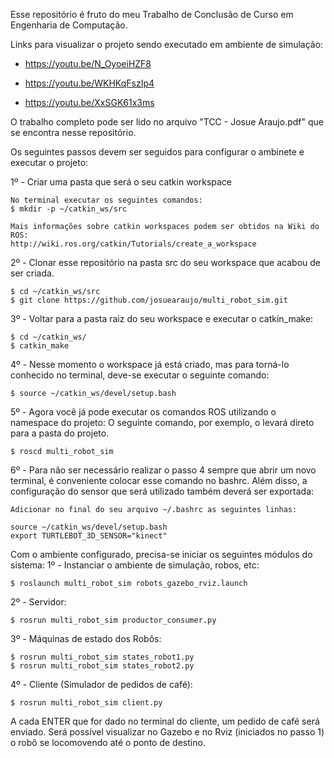 Esse repositório é fruto do meu Trabalho de Conclusão de Curso em Engenharia de Computação.

Links para visualizar o projeto sendo executado em ambiente de simulação:

- https://youtu.be/N_OyoeiHZF8

- https://youtu.be/WKHKqFszIp4

- https://youtu.be/XxSGK61x3ms

O trabalho completo pode ser lido no arquivo "TCC - Josue Araujo.pdf" que se encontra nesse repositório.


Os seguintes passos devem ser seguidos para configurar o ambinete e executar o projeto:

1º - Criar uma pasta que será o seu catkin workspace 

	No terminal executar os seguintes comandos:
	$ mkdir -p ~/catkin_ws/src

	Mais informações sobre catkin workspaces podem ser obtidos na Wiki do ROS:
	http://wiki.ros.org/catkin/Tutorials/create_a_workspace
	

2º - Clonar esse repositório na pasta src do seu workspace que acabou de ser criada.

	$ cd ~/catkin_ws/src
	$ git clone https://github.com/josuearaujo/multi_robot_sim.git

3º - Voltar para a pasta raiz do seu workspace e executar o catkin_make:

	$ cd ~/catkin_ws/
	$ catkin_make

4º - Nesse momento o workspace já está criado, mas para torná-lo conhecido no terminal, deve-se executar o seguinte comando:
	
	$ source ~/catkin_ws/devel/setup.bash
	
5º - Agora você já pode executar os comandos ROS utilizando o namespace do projeto:
	O seguinte comando, por exemplo, o levará direto para a pasta do projeto.

	$ roscd multi_robot_sim

6º - Para não ser necessário realizar o passo 4 sempre que abrir um novo terminal, é conveniente colocar esse comando no bashrc. Além disso, a configuração do sensor que será utilizado também deverá ser exportada:

	Adicionar no final do seu arquivo ~/.bashrc as seguintes linhas:

	source ~/catkin_ws/devel/setup.bash
	export TURTLEBOT_3D_SENSOR="kinect"


Com o ambiente configurado, precisa-se iniciar os seguintes módulos do sistema:
1º - Instanciar o ambiente de simulação, robos, etc:

	$ roslaunch multi_robot_sim robots_gazebo_rviz.launch 

2º - Servidor:

	$ rosrun multi_robot_sim productor_consumer.py

3º - Máquinas de estado dos Robôs:

	$ rosrun multi_robot_sim states_robot1.py
	$ rosrun multi_robot_sim states_robot2.py

4º - Cliente (Simulador de pedidos de café):

	$ rosrun multi_robot_sim client.py


A cada ENTER que for dado no terminal do cliente, um pedido de café será enviado. Será possível visualizar no Gazebo e no Rviz (iniciados no passo 1) o robô se locomovendo até o ponto de destino.


